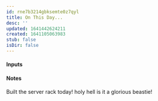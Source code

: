 ```yaml
---
id: rne7b3214gbksemte0z7qyl
title: On This Day...
desc: ''
updated: 1641442624211
created: 1641105063983
stub: false
isDir: false
---
```



#### Inputs

#### Notes

Built the server rack today! holy hell is it a glorious beastie!

